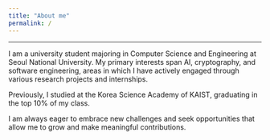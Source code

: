 ```yaml
--- 
title: "About me"
permalink: /
---
```



-----------
I am a university student majoring in Computer Science and Engineering at Seoul National University. My primary interests span AI, cryptography, and software engineering, areas in which I have actively engaged through various research projects and internships.

Previously, I studied at the Korea Science Academy of KAIST, graduating in the top 10% of my class.

I am always eager to embrace new challenges and seek opportunities that allow me to grow and make meaningful contributions.